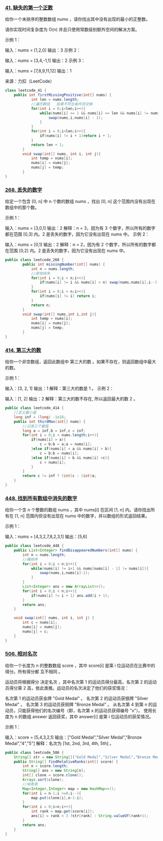 ### [41. 缺失的第一个正数](https://leetcode-cn.com/problems/first-missing-positive/)

给你一个未排序的整数数组 nums ，请你找出其中没有出现的最小的正整数。

请你实现时间复杂度为 O(n) 并且只使用常数级别额外空间的解决方案。


示例 1：

输入：nums = [1,2,0]
输出：3
示例 2：

输入：nums = [3,4,-1,1]
输出：2
示例 3：

输入：nums = [7,8,9,11,12]
输出：1

来源：力扣（LeetCode）

```java
class leetcode_41 {
	public int firstMissingPositive(int[] nums) {
            int len = nums.length;
            //遍历数组   如果不符合条件则交换
            for(int i = 0;i<len;i++){
                while(nums[i] >= 1 && nums[i] <= len && nums[i] != nums[nums[i] - 1] && nums[i]!= i +1){
                    swap(nums,i,nums[i] - 1);
                }
            }
            for(int i = 0;i<len;i++){
                if(nums[i] != i + 1)return i + 1;
            }
            return len + 1;
        }
        void swap(int[] nums, int i, int j){
            int temp = nums[i];
            nums[i] = nums[j];
            nums[j] = temp;
        }
}
```

### [268. 丢失的数字](https://leetcode-cn.com/problems/missing-number/)

给定一个包含 [0, n] 中 n 个数的数组 nums ，找出 [0, n] 这个范围内没有出现在数组中的那个数。 

示例 1：

输入：nums = [3,0,1]
输出：2
解释：n = 3，因为有 3 个数字，所以所有的数字都在范围 [0,3] 内。2 是丢失的数字，因为它没有出现在 nums 中。
示例 2：

输入：nums = [0,1]
输出：2
解释：n = 2，因为有 2 个数字，所以所有的数字都在范围 [0,2] 内。2 是丢失的数字，因为它没有出现在 nums 中。

```java
public class leetcode_268 {
        public int missingNumber(int[] nums) {
            int n = nums.length;
            //原地排序
            for(int i = 0;i < n;i++){
                if(nums[i] != i && nums[i] < n) swap(nums,nums[i],i--);
            }
            for(int i = 0;i < n;i++){
                if(nums[i] != i) return i;
            }
            return n;
        }
        void swap(int[] nums,int i,int j){
            int temp = nums[i];
            nums[i] = nums[j];
            nums[j] = temp;
        }
}
```

### [414. 第三大的数](https://leetcode-cn.com/problems/third-maximum-number/)

给你一个非空数组，返回此数组中 第三大的数 。如果不存在，则返回数组中最大的数。

示例 1：

输入：[3, 2, 1]
输出：1
解释：第三大的数是 1 。
示例 2：

输入：[1, 2]
输出：2
解释：第三大的数不存在, 所以返回最大的数 2 。

```java
public class leetcode_414 {
    //定义最小值
    long inf = (long) -1e18;
    public int thirdMax(int[] nums) {
        //记录三个最值
        long a = inf,b = inf,c = inf;
        for(int i = 0;i < nums.length;i++){
            if(nums[i] > a){
                c = b;b = a;a = nums[i];
            }else if(nums[i] < a && nums[i] > b){
                c = b;b = nums[i];
            }else if(nums[i] < b && nums[i] >c){
                c = nums[i];
            }
        }
        return c != inf ? (int)c : (int)a;
    }
}
```

### [448. 找到所有数组中消失的数字](https://leetcode-cn.com/problems/find-all-numbers-disappeared-in-an-array/)

给你一个含 n 个整数的数组 nums ，其中 nums[i] 在区间 [1, n] 内。请你找出所有在 [1, n] 范围内但没有出现在 nums 中的数字，并以数组的形式返回结果。

示例 1：

输入：nums = [4,3,2,7,8,2,3,1]
输出：[5,6]

```java
public class leetcode_448 {
    public List<Integer> findDisappearedNumbers(int[] nums) {
        int n = nums.length;
        //桶排序
        for(int i = 0;i < n;i++){
            while(nums[i] != i+1 && nums[nums[i] - 1] != nums[i]){
                swap(nums,i,nums[i]-1);
            }
        }
        List<Integer> ans = new ArrayList<>();
        for(int i = 0;i < n;i++){
            if(nums[i] != i + 1) ans.add(i + 1);
        }
        return ans;
    }

    void swap(int[] nums, int i, int j) {
        int c = nums[i];
        nums[i] = nums[j];
        nums[j] = c;
    }
}
```

### [506. 相对名次](https://leetcode-cn.com/problems/relative-ranks/)

给你一个长度为 n 的整数数组 score ，其中 score[i] 是第 i 位运动员在比赛中的得分。所有得分都 互不相同 。

运动员将根据得分 决定名次 ，其中名次第 1 的运动员得分最高，名次第 2 的运动员得分第 2 高，依此类推。运动员的名次决定了他们的获奖情况：

名次第 1 的运动员获金牌 "Gold Medal" 。
名次第 2 的运动员获银牌 "Silver Medal" 。
名次第 3 的运动员获铜牌 "Bronze Medal" 。
从名次第 4 到第 n 的运动员，只能获得他们的名次编号（即，名次第 x 的运动员获得编号 "x"）。
使用长度为 n 的数组 answer 返回获奖，其中 answer[i] 是第 i 位运动员的获奖情况。

 

示例 1：

输入：score = [5,4,3,2,1]
输出：["Gold Medal","Silver Medal","Bronze Medal","4","5"]
解释：名次为 [1st, 2nd, 3rd, 4th, 5th] 。

```java
public class leetcode_506 {
    String[] str = new String[]{"Gold Medal","Silver Medal","Bronze Medal"};
    public String[] findRelativeRanks(int[] score) {
        int n = score.length;
        String[] ans = new String[n];
        int[] clone = score.clone();
        Arrays.sort(clone);
        //哈希表
        Map<Integer,Integer> map = new HashMap<>();
        for(int i = n-1;i >=0;i--){
            map.put(clone[i],n-1-i);
        }
        for(int i = 0;i<n;i++){
            int rank = map.get(score[i]);
            ans[i] = rank < 3 ?str[rank] : String.valueOf(rank+1);
        }
        return ans;
    }
}

```

